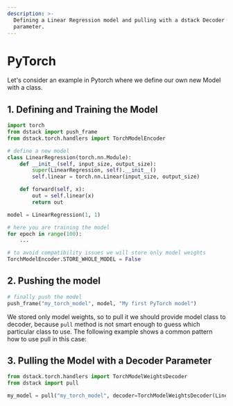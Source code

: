```yaml
---
description: >-
  Defining a Linear Regression model and pulling with a dstack Decoder
  parameter.
---
```


# PyTorch

Let's consider an example in Pytorch where we define our own new Model with a class.

## 1. Defining and Training the Model

```python
import torch
from dstack import push_frame
from dstack.torch.handlers import TorchModelEncoder

# define a new model
class LinearRegression(torch.nn.Module):
    def __init__(self, input_size, output_size):
        super(LinearRegression, self).__init__()
        self.linear = torch.nn.Linear(input_size, output_size)

    def forward(self, x):
        out = self.linear(x)
        return out

model = LinearRegression(1, 1)

# here you are training the model
for epoch in range(100):
    ...

# to avoid compatibility issues we will store only model weights   
TorchModelEncoder.STORE_WHOLE_MODEL = False
```

## 2. Pushing the model

```python
# finally push the model
push_frame("my_torch_model", model, "My first PyTorch model")
```

We stored only model weights, so to pull it we should provide model class to decoder, because `pull` method is not smart enough to guess which particular class to use. The following example shows a common pattern how to use pull in this case:

## 3. Pulling the Model with a Decoder Parameter

```python
from dstack.torch.handlers import TorchModelWeightsDecoder
from dstack import pull

my_model = pull("my_torch_model", decoder=TorchModelWeightsDecoder(LinearRegression(1, 1)))
```

